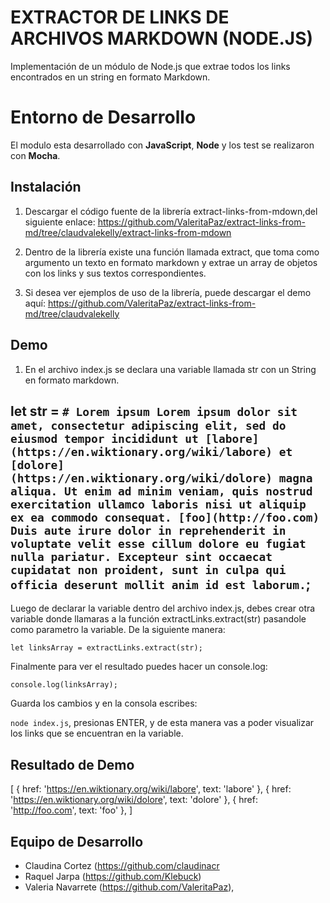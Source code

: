 # EXTRACTOR DE LINKS DE ARCHIVOS MARKDOWN (NODE.JS)

Implementación de un módulo de Node.js que extrae todos los links encontrados en un string en formato Markdown.

# Entorno de Desarrollo

El modulo esta desarrollado con **JavaScript**, **Node** y los test se realizaron con **Mocha**. 

## Instalación

1. Descargar el código fuente de la librería extract-links-from-mdown,del siguiente enlace:
https://github.com/ValeritaPaz/extract-links-from-md/tree/claudvalekelly/extract-links-from-mdown

2. Dentro de la librería existe una función llamada extract, que toma como argumento un texto en formato markdown y extrae un array de objetos con los links y sus textos correspondientes.

3. Si desea ver ejemplos de uso de la librería, puede descargar el demo aquí: https://github.com/ValeritaPaz/extract-links-from-md/tree/claudvalekelly

## Demo

 1. En el archivo index.js se declara una variable llamada str con un String en formato markdown.

## let str = `# Lorem ipsum Lorem ipsum dolor sit amet, consectetur adipiscing elit, sed do eiusmod tempor incididunt ut [labore] (https://en.wiktionary.org/wiki/labore) et [dolore] (https://en.wiktionary.org/wiki/dolore) magna aliqua. Ut enim ad minim veniam, quis nostrud exercitation ullamco laboris nisi ut aliquip ex ea commodo consequat. [foo](http://foo.com) Duis aute irure dolor in reprehenderit in voluptate velit esse cillum dolore eu fugiat nulla pariatur. Excepteur sint occaecat cupidatat non proident, sunt in culpa qui officia deserunt mollit anim id est laborum.`;

Luego de declarar la variable dentro del archivo index.js, debes crear otra variable donde llamaras a la función extractLinks.extract(str)  pasandole como parametro la variable. De la siguiente manera:

    let linksArray = extractLinks.extract(str);

Finalmente para ver el resultado puedes hacer un console.log:

    console.log(linksArray);

Guarda los cambios y en la consola escribes:

`node index.js`, presionas ENTER, y de esta manera vas a poder visualizar los links que se encuentran en la variable. 


## Resultado de Demo
   [
		   { href: 'https://en.wiktionary.org/wiki/labore', text: 'labore' },
		   { href: 'https://en.wiktionary.org/wiki/dolore', text: 'dolore' },
		   { href: 'http://foo.com', text: 'foo' }, 
   ]

## Equipo de Desarrollo

 - Claudina Cortez (https://github.com/claudinacr
 - Raquel Jarpa (https://github.com/Klebuck)
 - Valeria Navarrete (https://github.com/ValeritaPaz), 

